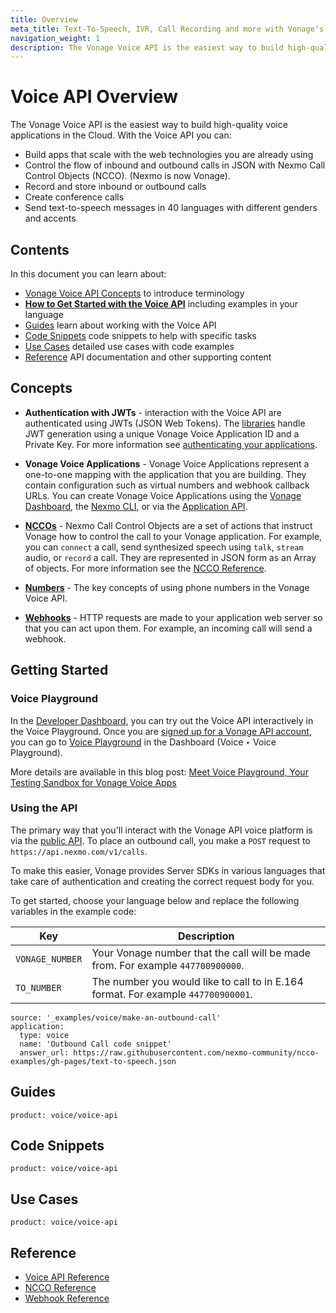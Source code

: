 ```yaml
---
title: Overview
meta_title: Text-To-Speech, IVR, Call Recording and more with Vonage's Voice API
navigation_weight: 1
description: The Vonage Voice API is the easiest way to build high-quality voice applications in the Cloud.
---
```


# Voice API Overview

The Vonage Voice API is the easiest way to build high-quality voice applications in the Cloud. With the Voice API you can:

* Build apps that scale with the web technologies you are already using
* Control the flow of inbound and outbound calls in JSON with Nexmo Call Control Objects (NCCO). (Nexmo is now Vonage).
* Record and store inbound or outbound calls
* Create conference calls
* Send text-to-speech messages in 40 languages with different genders and accents

## Contents

In this document you can learn about:

* [Vonage Voice API Concepts](#concepts) to introduce terminology
* [**How to Get Started with the Voice API**](#getting-started) including examples in your language
* [Guides](#guides) learn about working with the Voice API
* [Code Snippets](#code-snippets) code snippets to help with specific tasks
* [Use Cases](#use-cases) detailed use cases with code examples
* [Reference](#reference) API documentation and other supporting content

## Concepts

* **Authentication with JWTs** - interaction with the Voice API are authenticated using JWTs (JSON Web Tokens). The [libraries](/tools) handle JWT generation using a unique Vonage Voice Application ID and a Private Key. For more information see [authenticating your applications](/concepts/guides/authentication).

* **Vonage Voice Applications** - Vonage Voice Applications represent a one-to-one mapping with the application that you are building. They contain configuration such as virtual numbers and webhook callback URLs. You can create Vonage Voice Applications using the [Vonage Dashboard](https://dashboard.nexmo.com/sign-in), the [Nexmo CLI](/tools), or via the [Application API](/concepts/guides/applications).

* **[NCCOs](/voice/voice-api/ncco-reference)** - Nexmo Call Control Objects are a set of actions that instruct Vonage how to control the call to your Vonage application. For example, you can `connect` a call, send synthesized speech using `talk`, `stream` audio, or `record` a call. They are represented in JSON form as an Array of objects. For more information see the [NCCO Reference](/voice/voice-api/ncco-reference).

* **[Numbers](/voice/voice-api/guides/numbers)** - The key concepts of using phone numbers in the Vonage Voice API.

* **[Webhooks](/concepts/guides/webhooks)** - HTTP requests are made to your application web server so that you can act upon them. For example, an incoming call will send a webhook.

## Getting Started

### Voice Playground

In the [Developer Dashboard](https://dashboard.nexmo.com), you can try out the Voice API interactively in the Voice Playground. Once you are [signed up for a Vonage API account](https://dashboard.nexmo.com/signup), you can go to [Voice Playground](https://dashboard.nexmo.com/voice/playground) in the Dashboard (Voice ‣ Voice Playground).

More details are available in this blog post: [Meet Voice Playground, Your Testing Sandbox for Vonage Voice Apps](https://www.nexmo.com/legacy-blog/2017/12/12/voice-playground-testing-sandbox-nexmo-voice-apps/)

### Using the API

The primary way that you'll interact with the Vonage API voice platform is via the [public API](/voice/voice-api/api-reference). To place an outbound call, you make a `POST` request to `https://api.nexmo.com/v1/calls`.

To make this easier, Vonage provides Server SDKs in various languages that take care of authentication and creating the correct request body for you.

To get started, choose your language below and replace the following variables in the example code:

Key | Description
-- | --
`VONAGE_NUMBER` | Your Vonage number that the call will be made from. For example `447700900000`.
`TO_NUMBER` | The number you would like to call to in E.164 format. For example `447700900001`.

```code_snippets
source: '_examples/voice/make-an-outbound-call'
application:
  type: voice
  name: 'Outbound Call code snippet'
  answer_url: https://raw.githubusercontent.com/nexmo-community/ncco-examples/gh-pages/text-to-speech.json
```

## Guides

```concept_list
product: voice/voice-api
```

## Code Snippets

```code_snippet_list
product: voice/voice-api
```

## Use Cases

```use_cases
product: voice/voice-api
```

## Reference

* [Voice API Reference](/api/voice)
* [NCCO Reference](/voice/voice-api/ncco-reference)
* [Webhook Reference](/voice/voice-api/webhook-reference)
